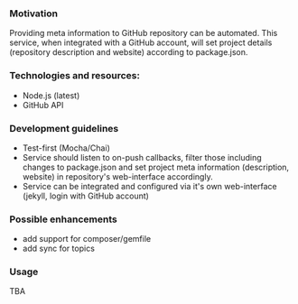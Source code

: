 
### Motivation
Providing meta information to GitHub repository can be automated. This service, when integrated with a GitHub account, will set project details (repository description and website) according to package.json.

### Technologies and resources:
- Node.js (latest)
- GitHub API

### Development guidelines
- Test-first (Mocha/Chai)
- Service should listen to on-push callbacks, filter those including changes to package.json and set project meta information (description, website) in repository's web-interface accordingly.
- Service can be integrated and configured via it's own web-interface (jekyll, login with GitHub account)

### Possible enhancements
- add support for composer/gemfile
- add sync for topics

### Usage
TBA
